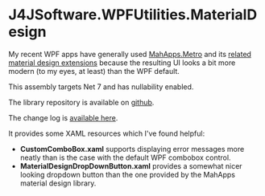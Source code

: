 # J4JSoftware.WPFUtilities.MaterialDesign

My recent WPF apps have generally used [MahApps.Metro](https://mahapps.com/) and its [related material design extensions](https://github.com/MaterialDesignInXAML/MaterialDesignInXamlToolkit) because the resulting UI looks a bit more modern (to my eyes, at least) than the WPF default.

This assembly targets Net 7 and has nullability enabled.

The library repository is available on [github](https://github.com/markolbert/ProgrammingUtilities/blob/master/MahAppsMetroMaterialDesign/docs/readme.md).

The change log is [available here](changes.md).

It provides some XAML resources which I've found helpful:

- **CustomComboBox.xaml** supports displaying error messages more neatly than is the case with the default WPF combobox control.
- **MaterialDesignDropDownButton.xaml** provides a somewhat nicer looking dropdown button than the one provided by the MahApps material design library.
